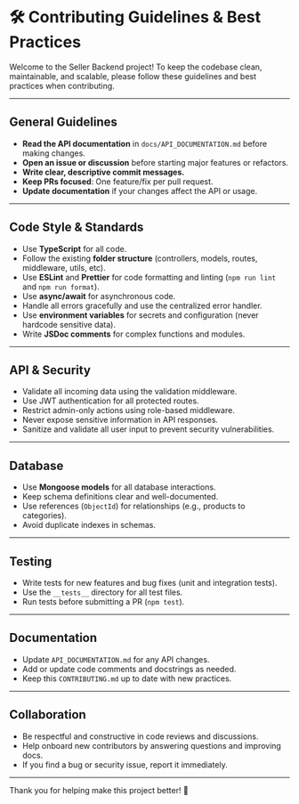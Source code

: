 # 🛠️ Contributing Guidelines & Best Practices

Welcome to the Seller Backend project! To keep the codebase clean, maintainable, and scalable, please follow these guidelines and best practices when contributing.

---

## **General Guidelines**

- **Read the API documentation** in `docs/API_DOCUMENTATION.md` before making changes.
- **Open an issue or discussion** before starting major features or refactors.
- **Write clear, descriptive commit messages.**
- **Keep PRs focused**: One feature/fix per pull request.
- **Update documentation** if your changes affect the API or usage.

---

## **Code Style & Standards**

- Use **TypeScript** for all code.
- Follow the existing **folder structure** (controllers, models, routes, middleware, utils, etc).
- Use **ESLint** and **Prettier** for code formatting and linting (`npm run lint` and `npm run format`).
- Use **async/await** for asynchronous code.
- Handle all errors gracefully and use the centralized error handler.
- Use **environment variables** for secrets and configuration (never hardcode sensitive data).
- Write **JSDoc comments** for complex functions and modules.

---

## **API & Security**

- Validate all incoming data using the validation middleware.
- Use JWT authentication for all protected routes.
- Restrict admin-only actions using role-based middleware.
- Never expose sensitive information in API responses.
- Sanitize and validate all user input to prevent security vulnerabilities.

---

## **Database**

- Use **Mongoose models** for all database interactions.
- Keep schema definitions clear and well-documented.
- Use references (`ObjectId`) for relationships (e.g., products to categories).
- Avoid duplicate indexes in schemas.

---

## **Testing**

- Write tests for new features and bug fixes (unit and integration tests).
- Use the `__tests__` directory for all test files.
- Run tests before submitting a PR (`npm test`).

---

## **Documentation**

- Update `API_DOCUMENTATION.md` for any API changes.
- Add or update code comments and docstrings as needed.
- Keep this `CONTRIBUTING.md` up to date with new practices.

---

## **Collaboration**

- Be respectful and constructive in code reviews and discussions.
- Help onboard new contributors by answering questions and improving docs.
- If you find a bug or security issue, report it immediately.

---

Thank you for helping make this project better! 🚀 